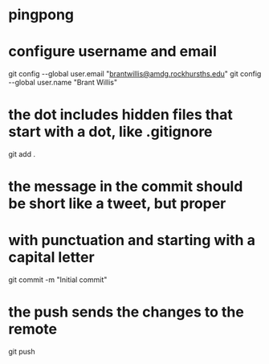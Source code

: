 # pingpong

# configure username and email
git config --global user.email "brantwillis@amdg.rockhursths.edu"
git config --global user.name "Brant Willis"

# the dot includes hidden files that start with a dot, like .gitignore
git add .

# the message in the commit should be short like a tweet, but proper
# with punctuation and starting with a capital letter
git commit -m "Initial commit"

# the push sends the changes to the remote
git push